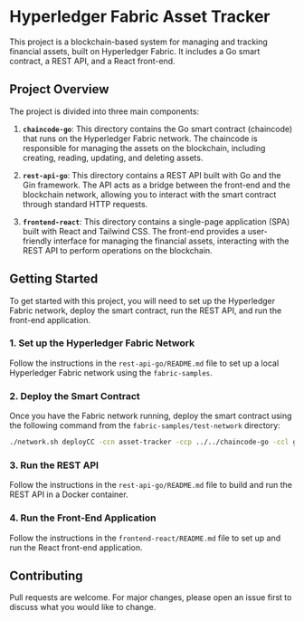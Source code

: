 # Hyperledger Fabric Asset Tracker

This project is a blockchain-based system for managing and tracking financial assets, built on Hyperledger Fabric. It includes a Go smart contract, a REST API, and a React front-end.

## Project Overview

The project is divided into three main components:

1.  **`chaincode-go`**: This directory contains the Go smart contract (chaincode) that runs on the Hyperledger Fabric network. The chaincode is responsible for managing the assets on the blockchain, including creating, reading, updating, and deleting assets.

2.  **`rest-api-go`**: This directory contains a REST API built with Go and the Gin framework. The API acts as a bridge between the front-end and the blockchain network, allowing you to interact with the smart contract through standard HTTP requests.

3.  **`frontend-react`**: This directory contains a single-page application (SPA) built with React and Tailwind CSS. The front-end provides a user-friendly interface for managing the financial assets, interacting with the REST API to perform operations on the blockchain.

## Getting Started

To get started with this project, you will need to set up the Hyperledger Fabric network, deploy the smart contract, run the REST API, and run the front-end application.

### 1. Set up the Hyperledger Fabric Network

Follow the instructions in the `rest-api-go/README.md` file to set up a local Hyperledger Fabric network using the `fabric-samples`.

### 2. Deploy the Smart Contract

Once you have the Fabric network running, deploy the smart contract using the following command from the `fabric-samples/test-network` directory:

```bash
./network.sh deployCC -ccn asset-tracker -ccp ../../chaincode-go -ccl go
```

### 3. Run the REST API

Follow the instructions in the `rest-api-go/README.md` file to build and run the REST API in a Docker container.

### 4. Run the Front-End Application

Follow the instructions in the `frontend-react/README.md` file to set up and run the React front-end application.

## Contributing

Pull requests are welcome. For major changes, please open an issue first to discuss what you would like to change.
